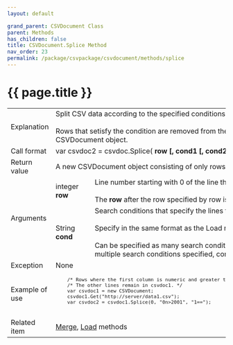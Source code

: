 ```yaml
---
layout: default

grand_parent: CSVDocument Class
parent: Methods
has_children: false
title: CSVDocument.Splice Method
nav_order: 23
permalink: /package/csvpackage/csvdocument/methods/splice
---
```

# {{ page.title }}

<table>
  <tr>
    <td>Explanation</td>
    <td colspan="2">Split CSV data according to the specified conditions.<br><br>Rows that setisfy the condition are removed from the CSVDocument object and stored in a new CSVDocument object.</td>
  </tr>
  <tr>
    <td>Call format</td>
    <td colspan="2">var csvdoc2 = csvdoc.Splice( <b>row [, cond1 [, cond2, … ] ]</b> )</td>
  </tr>
  <tr>
    <td>Return value</td>
    <td colspan="2">A new CSVDocument object consisting of only rows that satisfy the condition.</td>
  </tr>  
  <tr>
    <td rowspan="2">Arguments</td>
    <td>integer <b>row</b></td>
    <td>Line number starting with 0 of the line that starts the split.<br><br>The <b>row</b> after the row specified by row is the target of division.</td>
  </tr>
  <tr>
    <td>String  <b>cond</b></td>
    <td>Search conditions that specify the lines to be split<br><br>Specify in the same format as the Load method.<br><br>Can be specified as many search conditions as the number of columns at the maximum, and if multiple search conditions specified, combine them with AND.</td>
  </tr>
  <tr>
    <td>Exception</td>
    <td colspan="2">None</td>
  </tr>
  <tr>
    <td>Example of use</td>
    <td colspan="2"><code><pre>
    /* Rows where the first column is numeric and greater than 2001 and the second column is blank are stored in csvdoc2. */
    /* The other lines remain in csvdoc1. */
    var csvdoc1 = new CSVDocument;
    csvdoc1.Get("http://server/data1.csv");
    var csvdoc2 = csvdoc1.Splice(0, "0n>2001", "1==");
    </pre></code></td>
  </tr>
  <tr>
    <td>Related item</td>
    <td colspan="2"><a href="/package/csvpackage/csvdocument/methods/merge">Merge</a>, <a href="/package/csvpackage/csvdocument/methods/load">Load</a> methods</td>
  </tr>
</table>



